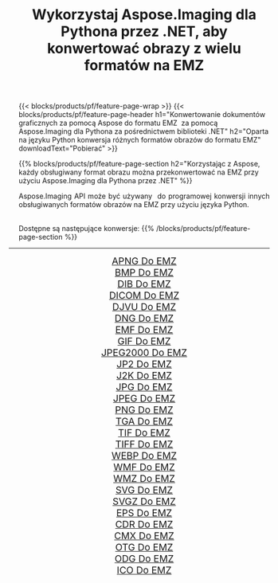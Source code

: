 ﻿---
title: Wykorzystaj Aspose.Imaging dla Pythona przez .NET, aby konwertować obrazy z wielu formatów na EMZ 
weight: 3920
url: /pl/python-net/conversion/to/emz/ 
lang: pl
langdirlevel: 2
locales: zh-hans,ja,it,ru,de,es,fr,nl,id,lt,pl,pt,vi,tr,ko,zh-hant,ar,hi,th,sv,cs,uk,he
description: Możesz użyć Aspose.Imaging dla Pythona za pośrednictwem biblioteki .NET, aby przekonwertować z różnych formatów na EMZ
---

{{< blocks/products/pf/feature-page-wrap >}}
{{< blocks/products/pf/feature-page-header h1="Konwertowanie dokumentów graficznych za pomocą Aspose do formatu EMZ  za pomocą Aspose.Imaging dla Pythona za pośrednictwem biblioteki .NET" h2="Oparta na języku Python konwersja różnych formatów obrazów do formatu EMZ" downloadText="Pobierać" >}}


{{% blocks/products/pf/feature-page-section  h2="Korzystając z Aspose, każdy obsługiwany format obrazu można przekonwertować na EMZ przy użyciu Aspose.Imaging dla Pythona przez .NET" %}}
<p align=justify>Aspose.Imaging API może być używany  do programowej konwersji innych obsługiwanych formatów obrazów na EMZ przy użyciu języka Python.</p>
<br/>
Dostępne są następujące konwersje:
{{% /blocks/products/pf/feature-page-section %}}
<div class="container-fluid productfamilypage bg-gray">
    <div class="convertypes bg-gray agp-content section">
        <div class="container">
		<hr style="margin-left:-20px;"/>
		<div class="row other-converters" style="gap: 10px;font-size: 19px;text-align:center;">
		    <div class='col-md-2 other-converter remove-lp remove-rp'><a href="/imaging/pl/python-net/conversion/apng-to-emz/" style="padding:15px;">APNG Do EMZ</a></div>
<div class='col-md-2 other-converter remove-lp remove-rp'><a href="/imaging/pl/python-net/conversion/bmp-to-emz/" style="padding:15px;">BMP Do EMZ</a></div>
<div class='col-md-2 other-converter remove-lp remove-rp'><a href="/imaging/pl/python-net/conversion/dib-to-emz/" style="padding:15px;">DIB Do EMZ</a></div>
<div class='col-md-2 other-converter remove-lp remove-rp'><a href="/imaging/pl/python-net/conversion/dicom-to-emz/" style="padding:15px;">DICOM Do EMZ</a></div>
<div class='col-md-2 other-converter remove-lp remove-rp'><a href="/imaging/pl/python-net/conversion/djvu-to-emz/" style="padding:15px;">DJVU Do EMZ</a></div>
<div class='col-md-2 other-converter remove-lp remove-rp'><a href="/imaging/pl/python-net/conversion/dng-to-emz/" style="padding:15px;">DNG Do EMZ</a></div>
<div class='col-md-2 other-converter remove-lp remove-rp'><a href="/imaging/pl/python-net/conversion/emf-to-emz/" style="padding:15px;">EMF Do EMZ</a></div>
<div class='col-md-2 other-converter remove-lp remove-rp'><a href="/imaging/pl/python-net/conversion/gif-to-emz/" style="padding:15px;">GIF Do EMZ</a></div>
<div class='col-md-2 other-converter remove-lp remove-rp'><a href="/imaging/pl/python-net/conversion/jpeg2000-to-emz/" style="padding:15px;">JPEG2000 Do EMZ</a></div>
<div class='col-md-2 other-converter remove-lp remove-rp'><a href="/imaging/pl/python-net/conversion/jp2-to-emz/" style="padding:15px;">JP2 Do EMZ</a></div>
<div class='col-md-2 other-converter remove-lp remove-rp'><a href="/imaging/pl/python-net/conversion/j2k-to-emz/" style="padding:15px;">J2K Do EMZ</a></div>
<div class='col-md-2 other-converter remove-lp remove-rp'><a href="/imaging/pl/python-net/conversion/jpg-to-emz/" style="padding:15px;">JPG Do EMZ</a></div>
<div class='col-md-2 other-converter remove-lp remove-rp'><a href="/imaging/pl/python-net/conversion/jpeg-to-emz/" style="padding:15px;">JPEG Do EMZ</a></div>
<div class='col-md-2 other-converter remove-lp remove-rp'><a href="/imaging/pl/python-net/conversion/png-to-emz/" style="padding:15px;">PNG Do EMZ</a></div>
<div class='col-md-2 other-converter remove-lp remove-rp'><a href="/imaging/pl/python-net/conversion/tga-to-emz/" style="padding:15px;">TGA Do EMZ</a></div>
<div class='col-md-2 other-converter remove-lp remove-rp'><a href="/imaging/pl/python-net/conversion/tif-to-emz/" style="padding:15px;">TIF Do EMZ</a></div>
<div class='col-md-2 other-converter remove-lp remove-rp'><a href="/imaging/pl/python-net/conversion/tiff-to-emz/" style="padding:15px;">TIFF Do EMZ</a></div>
<div class='col-md-2 other-converter remove-lp remove-rp'><a href="/imaging/pl/python-net/conversion/webp-to-emz/" style="padding:15px;">WEBP Do EMZ</a></div>
<div class='col-md-2 other-converter remove-lp remove-rp'><a href="/imaging/pl/python-net/conversion/wmf-to-emz/" style="padding:15px;">WMF Do EMZ</a></div>
<div class='col-md-2 other-converter remove-lp remove-rp'><a href="/imaging/pl/python-net/conversion/wmz-to-emz/" style="padding:15px;">WMZ Do EMZ</a></div>
<div class='col-md-2 other-converter remove-lp remove-rp'><a href="/imaging/pl/python-net/conversion/svg-to-emz/" style="padding:15px;">SVG Do EMZ</a></div>
<div class='col-md-2 other-converter remove-lp remove-rp'><a href="/imaging/pl/python-net/conversion/svgz-to-emz/" style="padding:15px;">SVGZ Do EMZ</a></div>
<div class='col-md-2 other-converter remove-lp remove-rp'><a href="/imaging/pl/python-net/conversion/eps-to-emz/" style="padding:15px;">EPS Do EMZ</a></div>
<div class='col-md-2 other-converter remove-lp remove-rp'><a href="/imaging/pl/python-net/conversion/cdr-to-emz/" style="padding:15px;">CDR Do EMZ</a></div>
<div class='col-md-2 other-converter remove-lp remove-rp'><a href="/imaging/pl/python-net/conversion/cmx-to-emz/" style="padding:15px;">CMX Do EMZ</a></div>
<div class='col-md-2 other-converter remove-lp remove-rp'><a href="/imaging/pl/python-net/conversion/otg-to-emz/" style="padding:15px;">OTG Do EMZ</a></div>
<div class='col-md-2 other-converter remove-lp remove-rp'><a href="/imaging/pl/python-net/conversion/odg-to-emz/" style="padding:15px;">ODG Do EMZ</a></div>
<div class='col-md-2 other-converter remove-lp remove-rp'><a href="/imaging/pl/python-net/conversion/ico-to-emz/" style="padding:15px;">ICO Do EMZ</a></div>
                </div>
        </div>
    </div>
</div>
<br/>


